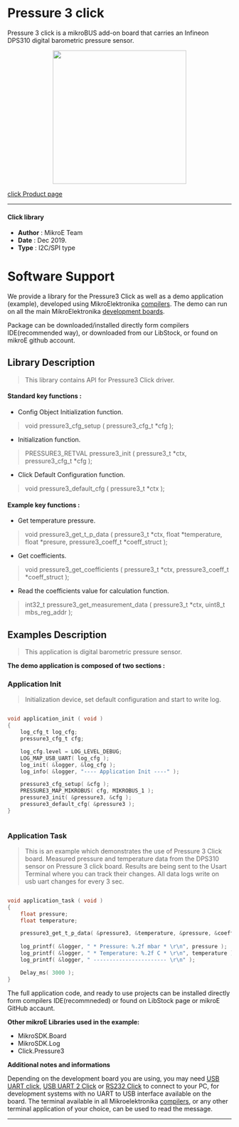
# Pressure 3 click

Pressure 3 click is a mikroBUS add-on board that carries an Infineon DPS310 digital barometric pressure sensor.

<p align="center">
  <img src="https://download.mikroe.com/images/click_for_ide/pressure3_click.png" height=300px>
</p>

[click Product page](https://www.mikroe.com/pressure-3-click)

---


#### Click library 

- **Author**        : MikroE Team
- **Date**          : Dec 2019.
- **Type**          : I2C/SPI type


# Software Support

We provide a library for the Pressure3 Click 
as well as a demo application (example), developed using MikroElektronika 
[compilers](https://shop.mikroe.com/compilers). 
The demo can run on all the main MikroElektronika [development boards](https://shop.mikroe.com/development-boards).

Package can be downloaded/installed directly form compilers IDE(recommended way), or downloaded from our LibStock, or found on mikroE github account. 

## Library Description

> This library contains API for Pressure3 Click driver.

#### Standard key functions :

- Config Object Initialization function.
> void pressure3_cfg_setup ( pressure3_cfg_t *cfg ); 
 
- Initialization function.
> PRESSURE3_RETVAL pressure3_init ( pressure3_t *ctx, pressure3_cfg_t *cfg );

- Click Default Configuration function.
> void pressure3_default_cfg ( pressure3_t *ctx );


#### Example key functions :

- Get temperature pressure.
> void pressure3_get_t_p_data ( pressure3_t *ctx, float *temperature, float *presure, pressure3_coeff_t *coeff_struct );
 
- Get coefficients.
> void pressure3_get_coefficients ( pressure3_t *ctx, pressure3_coeff_t *coeff_struct );

- Read the coefficients value for calculation function.
> int32_t pressure3_get_measurement_data ( pressure3_t *ctx, uint8_t mbs_reg_addr );

## Examples Description

> This application is digital barometric pressure sensor. 

**The demo application is composed of two sections :**

### Application Init 

> Initialization device, set default configuration and start to write log. 

```c

void application_init ( void )
{
    log_cfg_t log_cfg;
    pressure3_cfg_t cfg;

    log_cfg.level = LOG_LEVEL_DEBUG;
    LOG_MAP_USB_UART( log_cfg );
    log_init( &logger, &log_cfg );
    log_info( &logger, "---- Application Init ----" );

    pressure3_cfg_setup( &cfg );
    PRESSURE3_MAP_MIKROBUS( cfg, MIKROBUS_1 );
    pressure3_init( &pressure3, &cfg );
    pressure3_default_cfg( &pressure3 );
}
  
```

### Application Task

> This is an example which demonstrates the use of Pressure 3 Click board.
     Measured pressure and temperature data from the DPS310 sensor on Pressure 3 click board.
     Results are being sent to the Usart Terminal where you can track their changes.
     All data logs write on usb uart changes for every 3 sec.

```c

void application_task ( void )
{
    float pressure;
    float temperature;

    pressure3_get_t_p_data( &pressure3, &temperature, &pressure, &coeff_struct );
    
    log_printf( &logger, " * Pressure: %.2f mbar * \r\n", pressure );
    log_printf( &logger, " * Temperature: %.2f C * \r\n", temperature );
    log_printf( &logger, " ----------------------- \r\n" );

    Delay_ms( 3000 );
}  

```

The full application code, and ready to use projects can be  installed directly form compilers IDE(recommneded) or found on LibStock page or mikroE GitHub accaunt.

**Other mikroE Libraries used in the example:** 

- MikroSDK.Board
- MikroSDK.Log
- Click.Pressure3

**Additional notes and informations**

Depending on the development board you are using, you may need 
[USB UART click](https://shop.mikroe.com/usb-uart-click), 
[USB UART 2 Click](https://shop.mikroe.com/usb-uart-2-click) or 
[RS232 Click](https://shop.mikroe.com/rs232-click) to connect to your PC, for 
development systems with no UART to USB interface available on the board. The 
terminal available in all Mikroelektronika 
[compilers](https://shop.mikroe.com/compilers), or any other terminal application 
of your choice, can be used to read the message.



---
